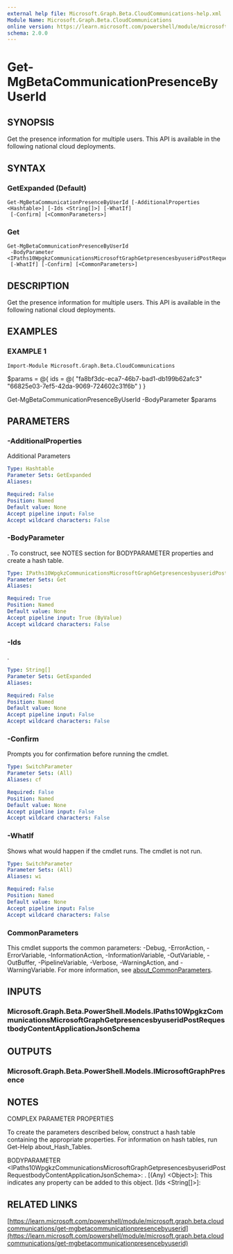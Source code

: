 ```yaml
---
external help file: Microsoft.Graph.Beta.CloudCommunications-help.xml
Module Name: Microsoft.Graph.Beta.CloudCommunications
online version: https://learn.microsoft.com/powershell/module/microsoft.graph.beta.cloudcommunications/get-mgbetacommunicationpresencebyuserid
schema: 2.0.0
---
```


# Get-MgBetaCommunicationPresenceByUserId

## SYNOPSIS
Get the presence information for multiple users.
This API is available in the following national cloud deployments.

## SYNTAX

### GetExpanded (Default)
```
Get-MgBetaCommunicationPresenceByUserId [-AdditionalProperties <Hashtable>] [-Ids <String[]>] [-WhatIf]
 [-Confirm] [<CommonParameters>]
```

### Get
```
Get-MgBetaCommunicationPresenceByUserId
 -BodyParameter <IPaths10WpgkzCommunicationsMicrosoftGraphGetpresencesbyuseridPostRequestbodyContentApplicationJsonSchema>
 [-WhatIf] [-Confirm] [<CommonParameters>]
```

## DESCRIPTION
Get the presence information for multiple users.
This API is available in the following national cloud deployments.

## EXAMPLES

### EXAMPLE 1
```
Import-Module Microsoft.Graph.Beta.CloudCommunications
```

$params = @{
	ids = @(
		"fa8bf3dc-eca7-46b7-bad1-db199b62afc3"
		"66825e03-7ef5-42da-9069-724602c31f6b"
	)
}

Get-MgBetaCommunicationPresenceByUserId -BodyParameter $params

## PARAMETERS

### -AdditionalProperties
Additional Parameters

```yaml
Type: Hashtable
Parameter Sets: GetExpanded
Aliases:

Required: False
Position: Named
Default value: None
Accept pipeline input: False
Accept wildcard characters: False
```

### -BodyParameter
.
To construct, see NOTES section for BODYPARAMETER properties and create a hash table.

```yaml
Type: IPaths10WpgkzCommunicationsMicrosoftGraphGetpresencesbyuseridPostRequestbodyContentApplicationJsonSchema
Parameter Sets: Get
Aliases:

Required: True
Position: Named
Default value: None
Accept pipeline input: True (ByValue)
Accept wildcard characters: False
```

### -Ids
.

```yaml
Type: String[]
Parameter Sets: GetExpanded
Aliases:

Required: False
Position: Named
Default value: None
Accept pipeline input: False
Accept wildcard characters: False
```

### -Confirm
Prompts you for confirmation before running the cmdlet.

```yaml
Type: SwitchParameter
Parameter Sets: (All)
Aliases: cf

Required: False
Position: Named
Default value: None
Accept pipeline input: False
Accept wildcard characters: False
```

### -WhatIf
Shows what would happen if the cmdlet runs.
The cmdlet is not run.

```yaml
Type: SwitchParameter
Parameter Sets: (All)
Aliases: wi

Required: False
Position: Named
Default value: None
Accept pipeline input: False
Accept wildcard characters: False
```

### CommonParameters
This cmdlet supports the common parameters: -Debug, -ErrorAction, -ErrorVariable, -InformationAction, -InformationVariable, -OutVariable, -OutBuffer, -PipelineVariable, -Verbose, -WarningAction, and -WarningVariable. For more information, see [about_CommonParameters](http://go.microsoft.com/fwlink/?LinkID=113216).

## INPUTS

### Microsoft.Graph.Beta.PowerShell.Models.IPaths10WpgkzCommunicationsMicrosoftGraphGetpresencesbyuseridPostRequestbodyContentApplicationJsonSchema
## OUTPUTS

### Microsoft.Graph.Beta.PowerShell.Models.IMicrosoftGraphPresence
## NOTES
COMPLEX PARAMETER PROPERTIES

To create the parameters described below, construct a hash table containing the appropriate properties.
For information on hash tables, run Get-Help about_Hash_Tables.

BODYPARAMETER \<IPaths10WpgkzCommunicationsMicrosoftGraphGetpresencesbyuseridPostRequestbodyContentApplicationJsonSchema\>: .
  \[(Any) \<Object\>\]: This indicates any property can be added to this object.
  \[Ids \<String\[\]\>\]:

## RELATED LINKS

[https://learn.microsoft.com/powershell/module/microsoft.graph.beta.cloudcommunications/get-mgbetacommunicationpresencebyuserid](https://learn.microsoft.com/powershell/module/microsoft.graph.beta.cloudcommunications/get-mgbetacommunicationpresencebyuserid)


